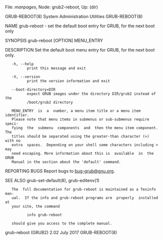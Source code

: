 File: *manpages*,  Node: grub2-reboot,  Up: (dir)

GRUB-REBOOT(8)          System Administration Utilities         GRUB-REBOOT(8)



NAME
       grub-reboot  -  set  the default boot entry for GRUB, for the next boot
       only

SYNOPSIS
       grub-reboot [OPTION] MENU_ENTRY

DESCRIPTION
       Set the default boot menu entry for GRUB, for the next boot only.

       -h, --help
              print this message and exit

       -V, --version
              print the version information and exit

       --boot-directory=DIR
              expect GRUB images under the directory DIR/grub2 instead of  the
              /boot/grub2 directory

       MENU_ENTRY  is  a  number, a menu item title or a menu item identifier.
       Please note that menu items in submenus or sub-submenus require  speci-
       fying  the  submenu  components  and  then the menu item component. The
       titles should be separated using the greater-than character (>) with no
       extra  spaces.  Depending on your shell some characters including > may
       need escaping. More information about this is  available  in  the  GRUB
       Manual in the section about the 'default' command.

REPORTING BUGS
       Report bugs to <bug-grub@gnu.org>.

SEE ALSO
       grub-set-default(8), grub-editenv(1)

       The  full documentation for grub-reboot is maintained as a Texinfo man-
       ual.  If the info and grub-reboot programs are  properly  installed  at
       your site, the command

              info grub-reboot

       should give you access to the complete manual.



grub-reboot (GRUB2) 2.02           July 2017                    GRUB-REBOOT(8)
